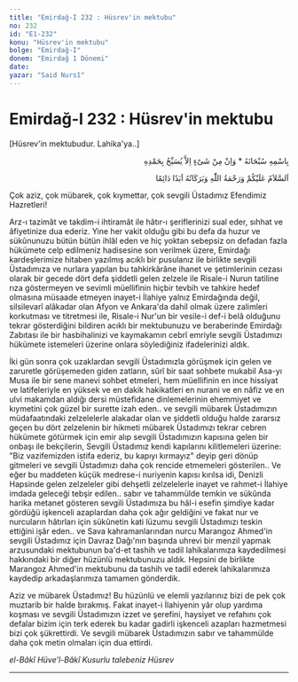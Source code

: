 ```yaml
---
title: "Emirdağ-I 232 : Hüsrev'in mektubu"
no: 232
id: "E1-232"
konu: "Hüsrev'in mektubu"
bolge: "Emirdağ-I"
donem: "Emirdağ 1 Dönemi"
date: 
yazar: "Said Nursî"
---
```


# Emirdağ-I 232 : Hüsrev'in mektubu

<p class="takdim">[Hüsrev'in mektubudur. Lahika'ya..]</p>

<p class="arabic" dir="rtl" title="Meal: “Subhân Allah’ın adıyla” * “Hiçbir şey yoktur ki O'nu hamd ile tesbih etmesin” [İsrâ 17:44]">بِاسْمِهِ سُبْحَانَهُ * وَاِنْ مِنْ شَىْءٍ اِلاَّ يُسَبِّحُ بِحَمْدِهِ</p>

<p class="arabic" dir="rtl" title="Meal: “Allah’ın selâmı, rahmeti ve bereketleri, ebedî ve dâimî olarak üzerinize olsun.”">اَلسَّلاَمُ عَلَيْكُمْ وَرَحْمَةُ اللّٰهِ وَبَرَكَاتُهُ اَبَدًا دَائِمًا</p>

Çok aziz, çok mübarek, çok kıymettar, çok sevgili Üstadımız Efendimiz Hazretleri!

Arz-ı tazimât ve takdim-i ihtiramât ile hâtır-ı şeriflerinizi sual eder, sıhhat ve âfiyetinize dua ederiz. Yine her vakit olduğu gibi bu defa da huzur ve sükûnunuzu bütün bütün ihlâl eden ve hiç yoktan sebepsiz on defadan fazla hükümete celp edilmeniz hadisesine son verilmek üzere, Emirdağı kardeşlerimize hitaben yazılmış acıklı bir pusulanız ile birlikte sevgili Üstadımıza ve nurlara yapılan bu tahkirkârâne ihanet ve şetimlerinin cezası olarak bir gecede dört defa şiddetli gelen zelzele ile Risale-i Nurun tatiline rıza göstermeyen ve sevimli müellifinin hiçbir tevbih ve tahkire hedef olmasına müsaade etmeyen inayet-i İlahiye yalnız Emirdağında değil, silsilevarî alâkadar olan Afyon ve Ankara'da dahil olmak üzere zalimleri korkutması ve titretmesi ile, Risale-i Nur'un bir vesile-i def-i belâ olduğunu tekrar gösterdiğini bildiren acıklı bir mektubunuzu ve beraberinde Emirdağı Zabıtası ile bir hasbihalinizi ve kaymakamın cebrî emriyle sevgili Üstadımızı hükümete istemeleri üzerine onlara söylediğiniz ifadelerinizi aldık.

İki gün sonra çok uzaklardan sevgili Üstadımızla görüşmek için gelen ve zaruretle görüşemeden giden zatların, sûrî bir saat sohbete mukabil Asa-yı Musa ile bir sene manevi sohbet etmeleri, hem müellifinin en ince hissiyat ve latifeleriyle en yüksek ve en dakik hakikatleri en nurani ve en nâfiz ve en ulvi makamdan aldığı dersi müstefidane dinlemelerinin ehemmiyet ve kıymetini çok güzel bir surette izah eden.. ve sevgili mübarek Üstadımızın müdafaatındaki zelzelelerle alakadar olan ve şiddetli olduğu halde zararsız geçen bu dört zelzelenin bir hikmeti mübarek Üstadımızı tekrar cebren hükümete götürmek için emir alıp sevgili Üstadımızın kapısına gelen bir onbaşı ile bekçilerin, Sevgili Üstadımız kendi kapılarını kilitlemeleri üzerine: "Biz vazifemizden istifa ederiz, bu kapıyı kırmayız" deyip geri dönüp gitmeleri ve sevgili Üstadımızı daha çok rencide etmemeleri gösterilen.. Ve eğer bu maddeten küçük medrese-i nuriyenin kapısı kırılsa idi, Denizli Hapsinde gelen zelzeleler gibi dehşetli zelzelelerle inayet ve rahmet-i İlahiye imdada geleceği tebşir edilen.. sabır ve tahammülde temkin ve sükûnda harika metanet gösteren sevgili Üstadımıza bu hâl-i esefin şimdiye kadar gördüğü işkenceli azaplardan daha çok ağır geldiğini ve fakat nur ve nurcuların hâtırları için sükûnetin kati lüzumu sevgili Üstadımızı teskin ettiğini işâr eden.. ve Sava kahramanlarından nurcu Marangoz Ahmed'in sevgili Üstadımız için Davraz Dağı'nın başında uhrevi bir menzil yapmak arzusundaki mektubunun ba'd-et tashih ve tadil lahikalarımıza kaydedilmesi hakkındaki bir diğer hüzünlü mektubunuzu aldık. Hepsini de birlikte Marangoz Ahmed'in mektubunu da tashih ve tadil ederek lahikalarımıza kaydedip arkadaşlarımıza tamamen gönderdik.

Aziz ve mübarek Üstadımız! Bu hüzünlü ve elemli yazılarınız bizi de pek çok muztarib bir halde bırakmış. Fakat inayet-i İlahiyenin yâr olup yardıma koşması ve sevgili Üstadımızın izzet ve şerefini, haysiyet ve refahını çok defalar bizim için terk ederek bu kadar gadirli işkenceli azapları hazmetmesi bizi çok şükrettirdi. Ve sevgili mübarek Üstadımızın sabır ve tahammülde daha çok metin olmaları için dua ettirdi.

*el-Bâkî Hüve’l-Bâkî*
*Kusurlu talebeniz*
*Hüsrev*

***
